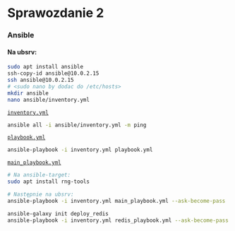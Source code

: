 # Sprawozdanie 2

### Ansible

#### Na ubsrv:

```bash
sudo apt install ansible
ssh-copy-id ansible@10.0.2.15
ssh ansible@10.0.2.15
# <sudo nano by dodac do /etc/hosts>
mkdir ansible
nano ansible/inventory.yml
```

[`inventory.yml`](./ansible/inventory.yml)

```bash
ansible all -i ansible/inventory.yml -m ping
```

[`playbook.yml`](./ansible/playbook.yml)

```bash
ansible-playbook -i inventory.yml playbook.yml 
```

[`main_playbook.yml`](./ansible/main_playbook.yml)

```bash
# Na ansible-target:
sudo apt install rng-tools

# Następnie na ubsrv:
ansible-playbook -i inventory.yml main_playbook.yml --ask-become-pass
```

```bash
ansible-galaxy init deploy_redis
ansible-playbook -i inventory.yml redis_playbook.yml --ask-become-pass
```

